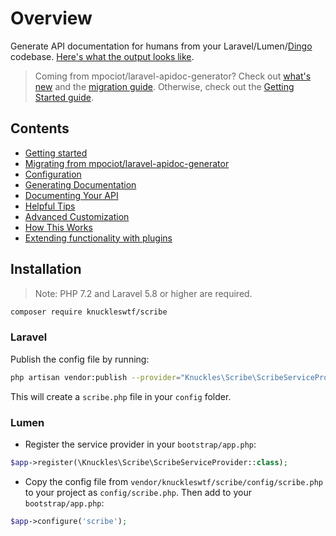 # Overview

Generate API documentation for humans from your Laravel/Lumen/[Dingo](https://github.com/dingo/api) codebase. [Here's what the output looks like](https://shalvah.me/TheCensorshipAPI/).

> Coming from mpociot/laravel-apidoc-generator? Check out [what's new](whats-new.md) and the [migration guide](migrating.md). Otherwise, check out the [Getting Started guide](guide-getting-started.md).

## Contents
* [Getting started](guide-getting-started.md)
* [Migrating from mpociot/laravel-apidoc-generator](migrating.md)
* [Configuration](config.md)
* [Generating Documentation](generating-documentation.md)
* [Documenting Your API](documenting.md)
* [Helpful Tips](helpful-tips.md)
* [Advanced Customization](customization.md)
* [How This Works](description.md)
* [Extending functionality with plugins](plugins.md)

## Installation
> Note: PHP 7.2 and Laravel 5.8 or higher are required.

```sh
composer require knuckleswtf/scribe
```

### Laravel
Publish the config file by running:

```bash
php artisan vendor:publish --provider="Knuckles\Scribe\ScribeServiceProvider" --tag=scribe-config
```
This will create a `scribe.php` file in your `config` folder.

### Lumen
- Register the service provider in your `bootstrap/app.php`:

```php
$app->register(\Knuckles\Scribe\ScribeServiceProvider::class);
```

- Copy the config file from `vendor/knuckleswtf/scribe/config/scribe.php` to your project as `config/scribe.php`. Then add to your `bootstrap/app.php`:

```php
$app->configure('scribe');
```
